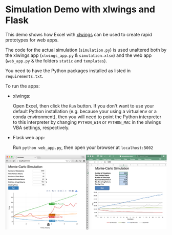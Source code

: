 # Simulation Demo with xlwings and Flask

This demo shows how Excel with [xlwings](http://xlwings.org) can be used to create rapid prototypes for
web apps.

The code for the actual simulation (`simulation.py`) is used unaltered both by the xlwings app (`xlwings_app.py` &
`simulation.xlsm`) and the web app (`web_app.py` & the folders `static` and `templates`).

You need to have the Python packages installed as listed in `requirements.txt`.

To run the apps:

* xlwings:

  Open Excel, then click the `Run` button. If you don't want to use your default Python installation (e.g. because
  your using a virtualenv or a conda environment), then you will need to point the Python interpreter to this
  interpreter by changing `PYTHON_WIN` or `PYTHON_MAC` in the xlwings VBA settings, respectively.
  
* Flask web app:

  Run `python web_app.py`, then open your browser at `localhost:5002`
  
  
  
![](screenshot.png)